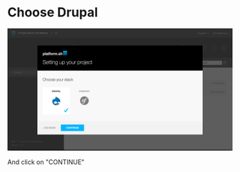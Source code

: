 # Choose Drupal

![Setting Up Your Project Choose Stack Drupal](/images/05-setting-up-your-project-choose-stack-drupal.png)

And click on "CONTINUE"